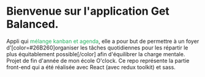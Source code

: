 # Bienvenue sur l'application Get Balanced.   
Appli qui <span style="color: #26B260">mélange kanban et agenda</span>, elle a pour but de permettre à un foyer d'[color=#26B260]organiser les tâches quotidiennes pour les répartir le plus équitablement possible[/color] afin d'équilibrer la charge mentale.   
Projet de fin d'année de mon école O'clock. Ce repo représente la partie front-end qui a été réalisée avec React (avec redux toolkit) et sass.
